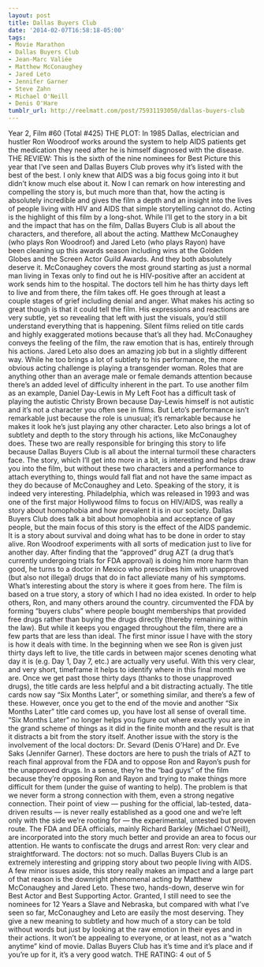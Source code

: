 ```yaml
---
layout: post
title: Dallas Buyers Club
date: '2014-02-07T16:58:18-05:00'
tags:
- Movie Marathon
- Dallas Buyers Club
- Jean-Marc Valiée
- Matthew McConaughey
- Jared Leto
- Jennifer Garner
- Steve Zahn
- Michael O'Neill
- Denis O'Hare
tumblr_url: http://reelmatt.com/post/75931193050/dallas-buyers-club
---
```



Year 2, Film #60 (Total #425)
THE PLOT: In 1985 Dallas, electrician and hustler Ron Woodroof works around the system to help AIDS patients get the medication they need after he is himself diagnosed with the disease.
THE REVIEW: This is the sixth of the nine nominees for Best Picture this year that I’ve seen and Dallas Buyers Club proves why it’s listed with the best of the best. I only knew that AIDS was a big focus going into it but didn’t know much else about it. Now I can remark on how interesting and compelling the story is, but much more than that, how the acting is absolutely incredible and gives the film a depth and an insight into the lives of people living with HIV and AIDS that simple storytelling cannot do.
Acting is the highlight of this film by a long-shot. While I’ll get to the story in a bit and the impact that has on the film, Dallas Buyers Club is all about the characters, and therefore, all about the acting. Matthew McConaughey (who plays Ron Woodroof) and Jared Leto (who plays Rayon) have been cleaning up this awards season including wins at the Golden Globes and the Screen Actor Guild Awards. And they both absolutely deserve it. McConaughey covers the most ground starting as just a normal man living in Texas only to find out he is HIV-positive after an accident at work sends him to the hospital. The doctors tell him he has thirty days left to live and from there, the film takes off. He goes through at least a couple stages of grief including denial and anger. What makes his acting so great though is that it could tell the film. His expressions and reactions are very subtle, yet so revealing that left with just the visuals, you’d still understand everything that is happening. Silent films relied on title cards and highly exaggerated motions because that’s all they had. McConaughey conveys the feeling of the film, the raw emotion that is has, entirely through his actions.
Jared Leto also does an amazing job but in a slightly different way. While he too brings a lot of subtlety to his performance, the more obvious acting challenge is playing a transgender woman. Roles that are anything other than an average male or female demands attention because there’s an added level of difficulty inherent in the part. To use another film as an example, Daniel Day-Lewis in My Left Foot has a difficult task of playing the autistic Christy Brown because Day-Lewis himself is not autistic and it’s not a character you often see in films. But Leto’s performance isn’t remarkable just because the role is unusual; it’s remarkable because he makes it look he’s just playing any other character. Leto also brings a lot of subtlety and depth to the story through his actions, like McConaughey does. These two are really responsible for bringing this story to life because Dallas Buyers Club is all about the internal turmoil these characters face. The story, which I’ll get into more in a bit, is interesting and helps draw you into the film, but without these two characters and a performance to attach everything to, things would fall flat and not have the same impact as they do because of McConaughey and Leto.
Speaking of the story, it is indeed very interesting. Philadelphia, which was released in 1993 and was one of the first major Hollywood films to focus on HIV/AIDS, was really a story about homophobia and how prevalent it is in our society. Dallas Buyers Club does talk a bit about homophobia and acceptance of gay people, but the main focus of this story is the effect of the AIDS pandemic. It is a story about survival and doing what has to be done in order to stay alive. Ron Woodroof experiments with all sorts of medication just to live for another day. After finding that the “approved” drug AZT (a drug that’s currently undergoing trials for FDA approval) is doing him more harm than good, he turns to a doctor in Mexico who prescribes him with unapproved (but also not illegal) drugs that do in fact alleviate many of his symptoms. What’s interesting about the story is where it goes from here. The film is based on a true story, a story of which I had no idea existed. In order to help others, Ron, and many others around the country. circumvented the FDA by forming “buyers clubs” where people bought memberships that provided free drugs rather than buying the drugs directly (thereby remaining within the law).
But while it keeps you engaged throughout the film, there are a few parts that are less than ideal. The first minor issue I have with the story is how it deals with time. In the beginning when we see Ron is given just thirty days left to live, the title cards in between major scenes denoting what day it is (e.g. Day 1, Day 7, etc.) are actually very useful. With this very clear, and very short, timeframe it helps to identify where in this final month we are. Once we get past those thirty days (thanks to those unapproved drugs), the title cards are less helpful and a bit distracting actually. The title cards now say “Six Months Later”, or something similar, and there’s a few of these. However, once you get to the end of the movie and another “Six Months Later” title card comes up, you have lost all sense of overall time. “Six Months Later” no longer helps you figure out where exactly you are in the grand scheme of things as it did in the finite month and the result is that it distracts a bit from the story itself.
Another issue with the story is the involvement of the local doctors: Dr. Sevard (Denis O’Hare) and Dr. Eve Saks (Jennifer Garner). These doctors are here to push the trials of AZT to reach final approval from the FDA and to oppose Ron and Rayon’s push for the unapproved drugs. In a sense, they’re the “bad guys” of the film because they’re opposing Ron and Rayon and trying to make things more difficult for them (under the guise of wanting to help). The problem is that we never form a strong connection with them, even a strong negative connection. Their point of view — pushing for the official, lab-tested, data-driven results — is never really established as a good one and we’re left only with the side we’re rooting for — the experimental, untested but proven route. The FDA and DEA officials, mainly Richard Barkley (Michael O’Neill), are incorporated into the story much better and provide an area to focus our attention. He wants to confiscate the drugs and arrest Ron: very clear and straightforward. The doctors: not so much.
Dallas Buyers Club is an extremely interesting and gripping story about two people living with AIDS. A few minor issues aside, this story really makes an impact and a large part of that reason is the downright phenomenal acting by Matthew McConaughey and Jared Leto. These two, hands-down, deserve win for Best Actor and Best Supporting Actor. Granted, I still need to see the nominees for 12 Years a Slave and Nebraska, but compared with what I’ve seen so far, McConaughey and Leto are easily the most deserving. They give a new meaning to subtlety and how much of a story can be told without words but just by looking at the raw emotion in their eyes and in their actions. It won’t be appealing to everyone, or at least, not as a “watch anytime” kind of movie. Dallas Buyers Club has it’s time and it’s place and if you’re up for it, it’s a very good watch.
THE RATING: 4 out of 5

